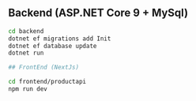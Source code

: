 ## Backend (ASP.NET Core 9 + MySql)
```bash
cd backend
dotnet ef migrations add Init
dotnet ef database update
dotnet run

## FrontEnd (NextJs)

cd frontend/productapi
npm run dev